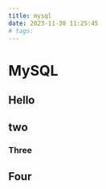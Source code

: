```yaml
---
title: mysql
date: 2023-11-30 11:25:45
# tags:
---
```


# MySQL

## Hello

## two


### Three

## Four